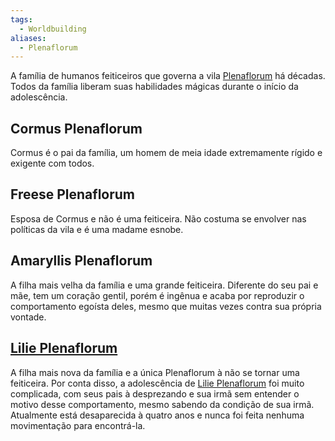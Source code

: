 ```yaml
---
tags:
  - Worldbuilding
aliases:
  - Plenaflorum
---
```

A família de humanos feiticeiros que governa a vila [Plenaflorum](./index.md) há décadas. Todos da família liberam suas habilidades mágicas durante o início da adolescência.

## Cormus Plenaflorum
Cormus é o pai da família, um homem de meia idade extremamente rígido e exigente com todos.

## Freese Plenaflorum
Esposa de Cormus e não é uma feiticeira. Não costuma se envolver nas políticas da vila e é uma madame esnobe.

## Amaryllis Plenaflorum
A filha mais velha da família e uma grande feiticeira. Diferente do seu pai e mãe, tem um coração gentil, porém é ingênua e acaba por reproduzir o comportamento egoísta deles, mesmo que muitas vezes contra sua própria vontade.

## [Lilie Plenaflorum](../../../../../Personagens/PCs/Lilie/index.md)
A filha mais nova da família e a única Plenaflorum à não se tornar uma feiticeira. Por conta disso, a adolescência de [Lilie Plenaflorum](../../../../../Personagens/PCs/Lilie/index.md) foi muito complicada, com seus pais à desprezando e sua irmã sem entender o motivo desse comportamento, mesmo sabendo da condição de sua irmã. Atualmente está desaparecida à quatro anos e nunca foi feita nenhuma movimentação para encontrá-la.
